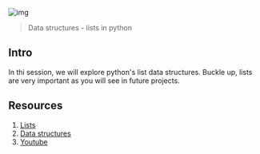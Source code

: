 ![img](https://assets.imaginablefutures.com/media/images/ALX_Logo.max-200x150.png)

> Data structures - lists in python 

## Intro 
In thi session, we will explore python's list data structures. Buckle up, lists are very important as you will see in future projects. 

## Resources 

1. [Lists](https://docs.python.org/3/tutorial/introduction.html#lists)
2. [Data structures ](https://docs.python.org/3/tutorial/datastructures.html)
3. [Youtube](https://www.youtube.com/watch?v=A1HUzrvS-Pw)